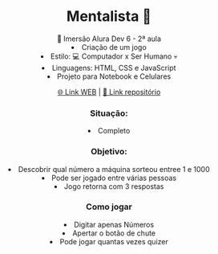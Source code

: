 <h1 style: align='center'>  Mentalista 🧠</h1>
<div style: align='center'>
🤿 Imersão Alura Dev 6 - 2ª aula
<li>Criação de um jogo</li>
<li>Estilo: 💻 Computador x Ser Humano 💀</li>
<li> Linguagens: HTML, CSS e JavaScript</li>
<li>Projeto para Notebook e Celulares</li>

<a href='https://melo-luisa.github.io/Mentalista/'>🌐 Link WEB</a> | <a href='https://github.com/Melo-Luisa/Conversor_moeda_digital'> 📃 Link repositório</a>
<h3>Situação:</h3>
<li>Completo</li>

<h3>Objetivo:</h3>
<li>Descobrir qual número a máquina sorteou entree 1 e 1000</li>
<li>Pode ser jogado entre várias pessoas</li>
<li>Jogo retorna com 3 respostas</li>

<h3>Como jogar</h3>
<li>Digitar apenas Números</li>
<li>Apertar o botão de chute</li>
<li>Pode jogar quantas vezes quizer</li>
</div>
